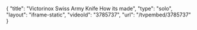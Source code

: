 {
    "title": "Victorinox   Swiss Army Knife   How its made",
    "type": "solo",
    "layout": "iframe-static",
    "videoId": "3785737",
    "url": "\/tvpembed\/3785737"
}